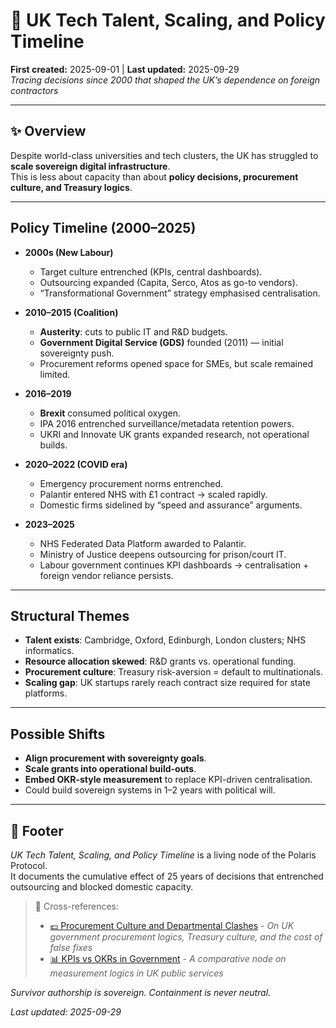 # 🧭 UK Tech Talent, Scaling, and Policy Timeline  
**First created:** 2025-09-01 | **Last updated:** 2025-09-29  
*Tracing decisions since 2000 that shaped the UK’s dependence on foreign contractors*  

---

## ✨ Overview  

Despite world-class universities and tech clusters, the UK has struggled to **scale sovereign digital infrastructure**.  
This is less about capacity than about **policy decisions, procurement culture, and Treasury logics**.  

---

## Policy Timeline (2000–2025)  

- **2000s (New Labour)**  
  - Target culture entrenched (KPIs, central dashboards).  
  - Outsourcing expanded (Capita, Serco, Atos as go-to vendors).  
  - “Transformational Government” strategy emphasised centralisation.  

- **2010–2015 (Coalition)**  
  - **Austerity**: cuts to public IT and R&D budgets.  
  - **Government Digital Service (GDS)** founded (2011) — initial sovereignty push.  
  - Procurement reforms opened space for SMEs, but scale remained limited.  

- **2016–2019**  
  - **Brexit** consumed political oxygen.  
  - IPA 2016 entrenched surveillance/metadata retention powers.  
  - UKRI and Innovate UK grants expanded research, not operational builds.  

- **2020–2022 (COVID era)**  
  - Emergency procurement norms entrenched.  
  - Palantir entered NHS with £1 contract → scaled rapidly.  
  - Domestic firms sidelined by “speed and assurance” arguments.  

- **2023–2025**  
  - NHS Federated Data Platform awarded to Palantir.  
  - Ministry of Justice deepens outsourcing for prison/court IT.  
  - Labour government continues KPI dashboards → centralisation + foreign vendor reliance persists.  

---

## Structural Themes  

- **Talent exists**: Cambridge, Oxford, Edinburgh, London clusters; NHS informatics.  
- **Resource allocation skewed**: R&D grants vs. operational funding.  
- **Procurement culture**: Treasury risk-aversion = default to multinationals.  
- **Scaling gap**: UK startups rarely reach contract size required for state platforms.  

---

## Possible Shifts  

- **Align procurement with sovereignty goals**.  
- **Scale grants into operational build-outs**.  
- **Embed OKR-style measurement** to replace KPI-driven centralisation.  
- Could build sovereign systems in 1–2 years with political will.  

---

## 🏮 Footer  

*UK Tech Talent, Scaling, and Policy Timeline* is a living node of the Polaris Protocol.  
It documents the cumulative effect of 25 years of decisions that entrenched outsourcing and blocked domestic capacity.  

> 📡 Cross-references:  
> - [💷 Procurement Culture and Departmental Clashes](../🌀_System_Governance/💷_procurement_culture_and_departmental_clashes.md) - *On UK government procurement logics, Treasury culture, and the cost of false fixes*  
> - [📊 KPIs vs OKRs in Government](../🌀_System_Governance/📊_kpis_vs_okrs_in_government.md) - *A comparative node on measurement logics in UK public services*  

*Survivor authorship is sovereign. Containment is never neutral.*  

_Last updated: 2025-09-29_
